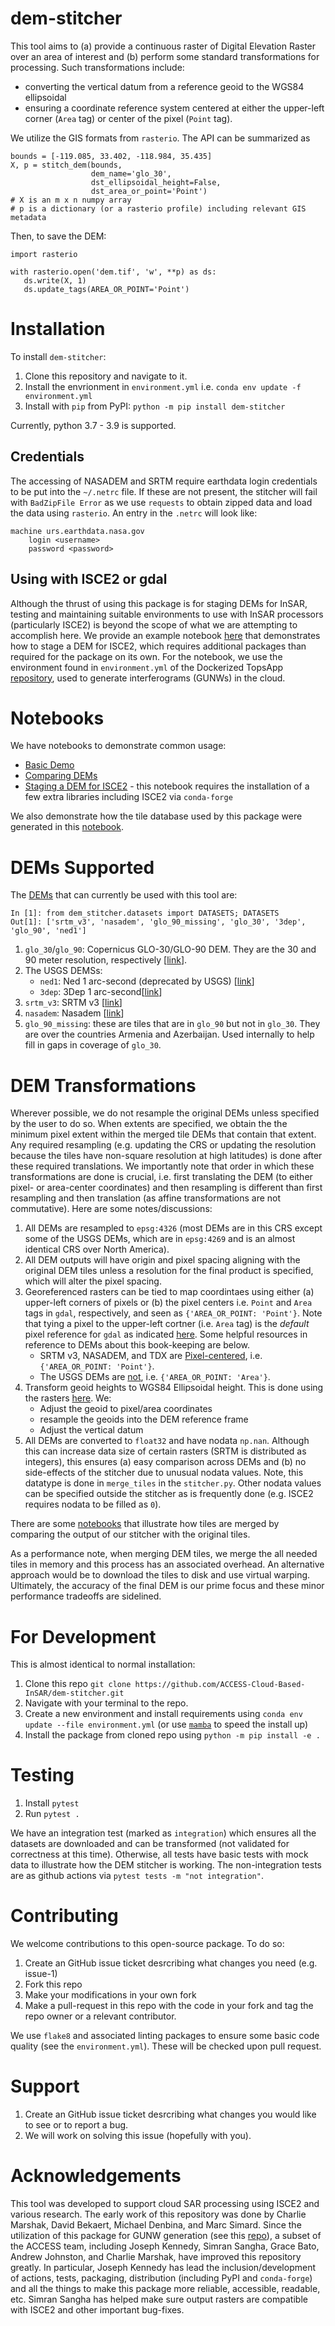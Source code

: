 # dem-stitcher

This tool aims to (a) provide a continuous raster of Digital Elevation Raster over an area of interest and (b) perform some standard transformations for processing. Such transformations include:

+ converting the vertical datum from a reference geoid to the WGS84 ellipsoidal
+ ensuring a coordinate reference system centered at either the upper-left corner (`Area` tag) or center of the pixel (`Point` tag).

We utilize the GIS formats from `rasterio`. The API can be summarized as

```
bounds = [-119.085, 33.402, -118.984, 35.435]
X, p = stitch_dem(bounds,
                  dem_name='glo_30',
                  dst_ellipsoidal_height=False,
                  dst_area_or_point='Point')
# X is an m x n numpy array
# p is a dictionary (or a rasterio profile) including relevant GIS metadata
```
Then, to save the DEM:
```
import rasterio

with rasterio.open('dem.tif', 'w', **p) as ds:
   ds.write(X, 1)
   ds.update_tags(AREA_OR_POINT='Point')
```


# Installation

To install `dem-stitcher`:

1. Clone this repository and navigate to it.
2. Install the envrionment in `environment.yml` i.e. `conda env update -f environment.yml`
3. Install with `pip` from PyPI: `python -m pip install dem-stitcher`

Currently, python 3.7 - 3.9 is supported.


## Credentials

The accessing of NASADEM and SRTM require earthdata login credentials to be put into the `~/.netrc` file. If these are not present, the stitcher will
fail with `BadZipFile Error` as we use `requests` to obtain zipped data and load the data using `rasterio`. An entry in the `.netrc` will look like:

```
machine urs.earthdata.nasa.gov
    login <username>
    password <password>
```

## Using with ISCE2 or gdal

Although the thrust of using this package is for staging DEMs for InSAR, testing and maintaining suitable environments to use with InSAR processors (particularly ISCE2) is beyond the scope of what we are attempting to accomplish here. We provide an example notebook [here](./notebooks/Staging_a_DEM_for_ISCE2.ipynb) that demonstrates how to stage a DEM for ISCE2, which requires additional packages than required for the package on its own. For the notebook, we use the environment found in `environment.yml` of the Dockerized TopsApp [repository](https://github.com/ACCESS-Cloud-Based-InSAR/DockerizedTopsApp/blob/dev/environment.yml), used to generate interferograms (GUNWs) in the cloud.

# Notebooks

We have notebooks to demonstrate common usage:

+ [Basic Demo](notebooks/Basic_Demo.ipynb)
+ [Comparing DEMs](notebooks/Comparing_DEMs.ipynb)
+ [Staging a DEM for ISCE2](notebooks/Staging_a_DEM_for_ISCE2.ipynb) - this notebook requires the installation of a few extra libraries including ISCE2 via `conda-forge`

We also demonstrate how the tile database used by this package were generated in this [notebook](notebooks/organize_tile_data/Format_and_Organize_Data.ipynb).

# DEMs Supported

The [DEMs](https://github.com/ACCESS-Cloud-Based-InSAR/dem_stitcher/tree/main/dem_stitcher/data) that can currently be used with this tool are:

```
In [1]: from dem_stitcher.datasets import DATASETS; DATASETS
Out[1]: ['srtm_v3', 'nasadem', 'glo_90_missing', 'glo_30', '3dep', 'glo_90', 'ned1']
```

1. `glo_30`/`glo_90`: Copernicus GLO-30/GLO-90 DEM. They are the 30 and 90 meter resolution, respectively [[link](https://registry.opendata.aws/copernicus-dem/)].
2. The USGS DEMSs:
   - `ned1`:  Ned 1 arc-second (deprecated by USGS) [[link](https://cugir.library.cornell.edu/catalog/cugir-009096)]
   - `3dep`: 3Dep 1 arc-second[[link](https://www.sciencebase.gov/catalog/item/imap/4f70aa71e4b058caae3f8de1)]
3. `srtm_v3`: SRTM v3 [[link](https://dwtkns.com/srtm30m/)]
4. `nasadem`: Nasadem [[link](https://lpdaac.usgs.gov/products/nasadem_hgtv001/)]
5. `glo_90_missing`: these are tiles that are in `glo_90` but not in `glo_30`. They are over the countries Armenia and Azerbaijan. Used internally to help fill in gaps in coverage of `glo_30`.

# DEM Transformations

Wherever possible, we do not resample the original DEMs unless specified by the user to do so. When extents are specified, we obtain the the minimum  pixel extent within the merged tile DEMs that contain that extent. Any required resampling (e.g. updating the CRS or updating the resolution because the tiles have non-square resolution at high latitudes) is done after these required translations. We importantly note that order in which these transformations are done is crucial, i.e. first translating the DEM (to either pixel- or area-center coordinates) and then resampling is different than first resampling and then translation (as affine transformations are not commutative). Here are some notes/discussions:

1. All DEMs are resampled to `epsg:4326` (most DEMs are in this CRS except some of the USGS DEMs, which are in `epsg:4269` and is an almost identical CRS over North America).
2. All DEM outputs will have origin and pixel spacing aligning with the original DEM tiles unless a resolution for the final product is specified, which will alter the pixel spacing.
3. Georeferenced rasters can be tied to map coordintaes using either (a) upper-left corners of pixels or (b) the pixel centers i.e. `Point` and `Area` tags in `gdal`, respectively, and seen as `{'AREA_OR_POINT: 'Point'}`. Note that tying a pixel to the upper-left cortner (i.e. `Area` tag) is the *default* pixel reference for `gdal` as indicated [here](https://gdal.org/tutorials/geotransforms_tut.html). Some helpful resources in reference to DEMs about this book-keeping are below.
   + SRTM v3, NASADEM, and TDX are [Pixel-centered](https://github.com/OSGeo/gdal/issues/1505#issuecomment-489469904), i.e. `{'AREA_OR_POINT: 'Point'}`.
   + The USGS DEMs are [not](https://www.usgs.gov/core-science-systems/eros/topochange/science/srtm-ned-vertical-differencing?qt-science_center_objects=0#qt-science_center_objects), i.e. `{'AREA_OR_POINT: 'Area'}`.
4. Transform geoid heights to WGS84 Ellipsoidal height. This is done using the rasters [here](https://www.agisoft.com/downloads/geoids/). We:
   + Adjust the geoid to pixel/area coordinates
   + resample the geoids into the DEM reference frame
   + Adjust the vertical datum
5. All DEMs are converted to `float32` and have nodata `np.nan`. Although this can increase data size of certain rasters (SRTM is distributed as integers), this ensures (a) easy comparison across DEMs and (b) no side-effects of the stitcher due to unusual nodata values. Note, this datatype is done in `merge_tiles` in the `stitcher.py`. Other nodata values can be specified outside the stitcher as is frequently done (e.g. ISCE2 requires nodata to be filled as `0`).

There are some [notebooks](notebooks/analysis_and_comparison) that illustrate how tiles are merged by comparing the output of our stitcher with the original tiles.

As a performance note, when merging DEM tiles, we merge the all needed tiles in memory and this process has an associated overhead. An alternative approach would be to download the tiles to disk and use virtual warping. Ultimately, the accuracy of the final DEM is our prime focus and these minor performance tradeoffs are sidelined.

# For Development

This is almost identical to normal installation:

1. Clone this repo `git clone https://github.com/ACCESS-Cloud-Based-InSAR/dem-stitcher.git`
2. Navigate with your terminal to the repo.
3. Create a new environment and install requirements using `conda env update --file environment.yml` (or use [`mamba`](https://github.com/mamba-org/mamba) to speed the install up)
4. Install the package from cloned repo using `python -m pip install -e .`

# Testing

1. Install `pytest`
2. Run `pytest .`

 We have an integration test (marked as `integration`) which ensures all the datasets are downloaded and can be transformed (not validated for correctness at this time). Otherwise, all tests have basic tests with mock data to illustrate how the DEM stitcher is working. The non-integration tests are as github actions via `pytest tests -m "not integration"`.

# Contributing

We welcome contributions to this open-source package. To do so:

1. Create an GitHub issue ticket desrcribing what changes you need (e.g. issue-1)
2. Fork this repo
3. Make your modifications in your own fork
4. Make a pull-request in this repo with the code in your fork and tag the repo owner or a relevant contributor.

We use `flake8` and associated linting packages to ensure some basic code quality (see the `environment.yml`). These will be checked upon pull request.

# Support

1. Create an GitHub issue ticket desrcribing what changes you would like to see or to report a bug.
2. We will work on solving this issue (hopefully with you).

# Acknowledgements

This tool was developed to support cloud SAR processing using ISCE2 and various research. The early work of this repository was done by Charlie Marshak, David Bekaert, Michael Denbina, and Marc Simard. Since the utilization of this package for GUNW generation (see this [repo](https://github.com/ACCESS-Cloud-Based-InSAR/DockerizedTopsApp)), a subset of the ACCESS team, including Joseph Kennedy, Simran Sangha, Grace Bato, Andrew Johnston, and Charlie Marshak, have improved this repository greatly. In particular, Joseph Kennedy has lead the inclusion/development of actions, tests, packaging, distribution (including PyPI and `conda-forge`) and all the things to make this package more reliable, accessible, readable, etc. Simran Sangha has helped make sure output rasters are compatible with ISCE2 and other important bug-fixes.
